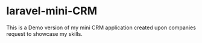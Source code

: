 # laravel-mini-CRM
This is a Demo version of my mini CRM application created upon companies request to showcase my skills. 
